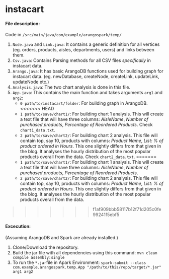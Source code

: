 # instacart

#### File description: 

Code in `/src/main/java/com/example/arangospark/temp/`

1. `Node.java` and `Link.java`: It contains a generic definition for all vertices (eg. orders, products, aisles, departments, users) and links between them. 
2. `Csv.java`: Contains Parsing methods for all CSV files *specifically* in instacart data.
3. `Arango.java`: It has basic ArangoDB functions used for building graph for instacart data. (eg. newDatabase, createNode, createLink, updateLink, updateNode etc.)
4. `Analysis.java`: The two chart analysis is done in this file. 
5. `App.java`: This contains the main function and takes arguments `arg1` and `arg2`: 
    * `0 path/to/instacart/folder`: For building graph in ArangoDB.
<<<<<<< HEAD
    * `1 path/to/save/chart1/`: For building chart 1 analysis. This will create a text file that will have three columns: *AisleName*, *Number of purchased products*, *Percentage of Reordered Products*. Check `chart1_data.txt`.
    * `2 path/to/save/chart2/`: For building chart 2 analysis. This file will contain top, say 10, products with columns: *Product Name*, *List: % of product ordered in Hours*. This one slightly differs from that given in the blog. It analyses the hourly distribution of the most popular products overall from the data. Check `chart2_data.txt`. 
=======
    * `1 path/to/save/chart1/`: For building chart 1 analysis. This will create a text file that will have three columns: *AisleName*, *Number of purchased products*, *Percentage of Reordered Products*. 
    * `2 path/to/save/chart2/`: For building chart 2 analysis. This file will contain top, say 10, products with columns: *Product Name*, *List: % of product ordered in Hours*. This one slightly differs from that given in the blog. It analyses the hourly distribution of the most popular products overall from the data. 
>>>>>>> f1af909bbb58117b12f71d205c0fe99241f5ebf5

#### Excecution:
(Assuming ArangoDB and Spark are already installed.) 
1. Clone/Download the repository.
2. Build the jar file with all dependencies using this command:
    `mvn clean compile assembly:single`
3. To run the `*.jar`file in Apark Environment:
    `spark-submit --class com.example.arangospark.temp.App "/path/to/this/repo/target/*.jar" arg1 arg2`
